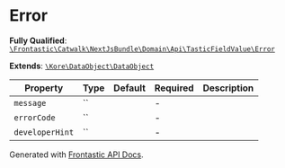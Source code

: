 #  Error

**Fully Qualified**: [`\Frontastic\Catwalk\NextJsBundle\Domain\Api\TasticFieldValue\Error`](../../../../../../src/php/NextJsBundle/Domain/Api/TasticFieldValue/Error.php)

**Extends**: [`\Kore\DataObject\DataObject`](https://github.com/kore/DataObject)

Property|Type|Default|Required|Description
--------|----|-------|--------|-----------
`message` | `` |  | - | 
`errorCode` | `` |  | - | 
`developerHint` | `` |  | - | 

Generated with [Frontastic API Docs](https://github.com/FrontasticGmbH/apidocs).

